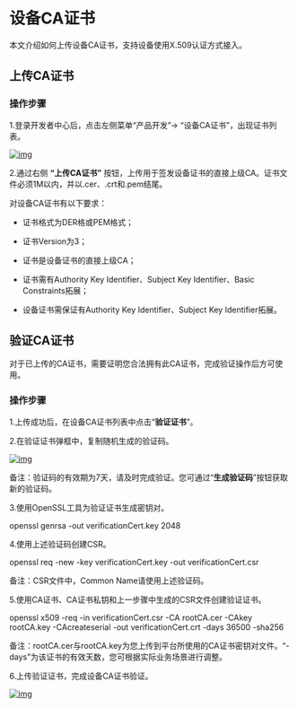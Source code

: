 # 设备CA证书

本文介绍如何上传设备CA证书，支持设备使用X.509认证方式接入。

## 上传CA证书

### **操作步骤**

1.登录开发者中心后，点击左侧菜单“产品开发”→ “设备CA证书”，出现证书列表。

<a data-fancybox title="img" href="/zh/guide/clip_image002.png">![img](/zh/guide/clip_image002.png)</a>

2.通过右侧 **“上传CA证书”** 按钮，上传用于签发设备证书的直接上级CA。证书文件必须1M以内，并以.cer、.crt和.pem结尾。

对设备CA证书有以下要求：

* 证书格式为DER格或PEM格式；

* 证书Version为3；

* 证书是设备证书的直接上级CA；

* 证书需有Authority Key Identifier、Subject Key Identifier、Basic Constraints拓展；

* 设备证书需保证有Authority Key Identifier、Subject Key Identifier拓展。

## 验证CA证书

对于已上传的CA证书，需要证明您合法拥有此CA证书，完成验证操作后方可使用。

### **操作步骤**

1.上传成功后，在设备CA证书列表中点击“**验证证书**”。

2.在验证证书弹框中，复制随机生成的验证码。

<a data-fancybox title="img" href="/zh/guide/clip_image004.png">![img](/zh/guide/clip_image004.png)</a>

备注：验证码的有效期为7天，请及时完成验证。您可通过“**生成验证码**”按钮获取新的验证码。

3.使用OpenSSL工具为验证证书生成密钥对。

openssl genrsa -out verificationCert.key 2048

4.使用上述验证码创建CSR。

openssl req -new -key verificationCert.key -out verificationCert.csr

备注：CSR文件中，Common Name请使用上述验证码。

5.使用CA证书、CA证书私钥和上一步骤中生成的CSR文件创建验证证书。

openssl x509 -req -in verificationCert.csr -CA rootCA.cer -CAkey rootCA.key -CAcreateserial -out verificationCert.crt -days 36500 -sha256

备注：rootCA.cer与rootCA.key为您上传到平台所使用的CA证书密钥对文件。“-days”为该证书的有效天数，您可根据实际业务场景进行调整。

6.上传验证证书，完成设备CA证书验证。

<a data-fancybox title="img" href="/zh/guide/clip_image006.png">![img](/zh/guide/clip_image006.png)</a>

